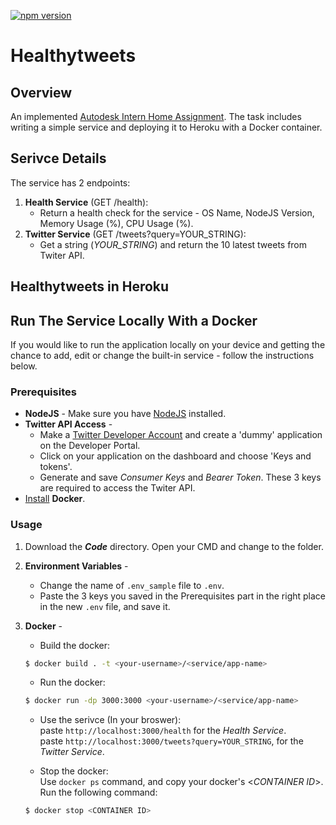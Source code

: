 [![npm version](https://badge.fury.io/js/node-request-context.svg)](http://badge.fury.io/js/node-request-context/)

# Healthytweets
## Overview
An implemented [Autodesk Intern Home Assignment](https://gist.github.com/guyguyon/f33f8cbd0fa2216d133070e9437f628a). The task includes writing a simple service and deploying it to Heroku with a Docker container.
  
## Serivce Details
The service has 2 endpoints:
1. __Health Service__ (GET /health):
   * Return a health check for the service - OS Name, NodeJS Version, Memory Usage (%), CPU Usage (%).  
2. __Twitter Service__ (GET /tweets?query=YOUR_STRING):
   * Get a string (_YOUR_STRING_) and return the 10 latest tweets from Twiter API.  
   
  
## Healthytweets in Heroku


## Run The Service Locally With a Docker
If you would like to run the application locally on your device and getting the chance to add, edit or change the built-in service - follow the instructions below.  
### Prerequisites
* __NodeJS__ - Make sure you have [NodeJS](https://nodejs.org/en/) installed.
* __Twitter API Access__ - 
  * Make a [Twitter Developer Account](https://developer.twitter.com/en/apply-for-access) and create a 'dummy' application on the Developer Portal.
  * Click on your application on the dashboard and choose 'Keys and tokens'.
  * Generate and save _Consumer Keys_ and _Bearer Token_. These 3 keys are required to access the Twiter API.
* [Install](https://www.docker.com/get-started) __Docker__.

  
### Usage
1. Download the ___Code___ directory. Open your CMD and change to the folder.
2. __Environment Variables__ -
   * Change the name of `.env_sample` file to `.env`.
   * Paste the 3 keys you saved in the Prerequisites part in the right place in the new `.env` file, and save it.
3. __Docker__ -
   * Build the docker:
   ```sh
   $ docker build . -t <your-username>/<service/app-name>
   ```
      
   * Run the docker:
   ```sh
   $ docker run -dp 3000:3000 <your-username>/<service/app-name>
   ```
     
   * Use the serivce (In your broswer):  
     paste `http://localhost:3000/health` for the _Health Service_.  
     paste `http://localhost:3000/tweets?query=YOUR_STRING`, for the _Twitter Service_.  
       
   * Stop the docker:  
    Use `docker ps` command, and copy your docker's <_CONTAINER ID_>.  
    Run the following command:
    ```sh
    $ docker stop <CONTAINER ID>
    ```

   


